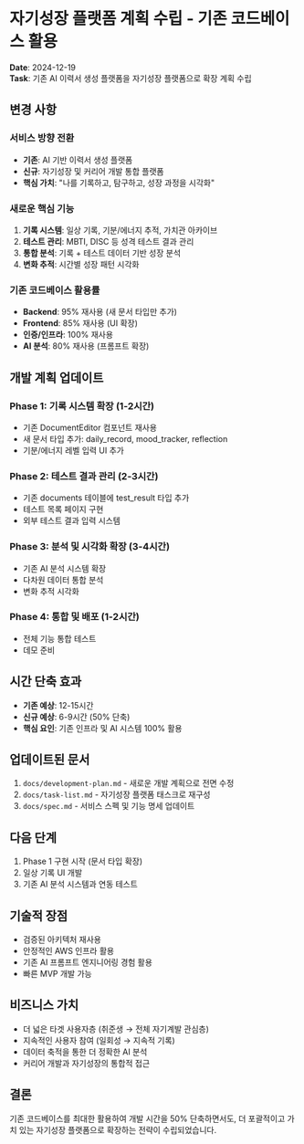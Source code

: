 # 자기성장 플랫폼 계획 수립 - 기존 코드베이스 활용

**Date**: 2024-12-19  
**Task**: 기존 AI 이력서 생성 플랫폼을 자기성장 플랫폼으로 확장 계획 수립

## 변경 사항

### 서비스 방향 전환
- **기존**: AI 기반 이력서 생성 플랫폼
- **신규**: 자기성장 및 커리어 개발 통합 플랫폼
- **핵심 가치**: "나를 기록하고, 탐구하고, 성장 과정을 시각화"

### 새로운 핵심 기능
1. **기록 시스템**: 일상 기록, 기분/에너지 추적, 가치관 아카이브
2. **테스트 관리**: MBTI, DISC 등 성격 테스트 결과 관리
3. **통합 분석**: 기록 + 테스트 데이터 기반 성장 분석
4. **변화 추적**: 시간별 성장 패턴 시각화

### 기존 코드베이스 활용률
- **Backend**: 95% 재사용 (새 문서 타입만 추가)
- **Frontend**: 85% 재사용 (UI 확장)
- **인증/인프라**: 100% 재사용
- **AI 분석**: 80% 재사용 (프롬프트 확장)

## 개발 계획 업데이트

### Phase 1: 기록 시스템 확장 (1-2시간)
- 기존 DocumentEditor 컴포넌트 재사용
- 새 문서 타입 추가: daily_record, mood_tracker, reflection
- 기분/에너지 레벨 입력 UI 추가

### Phase 2: 테스트 결과 관리 (2-3시간)
- 기존 documents 테이블에 test_result 타입 추가
- 테스트 목록 페이지 구현
- 외부 테스트 결과 입력 시스템

### Phase 3: 분석 및 시각화 확장 (3-4시간)
- 기존 AI 분석 시스템 확장
- 다차원 데이터 통합 분석
- 변화 추적 시각화

### Phase 4: 통합 및 배포 (1-2시간)
- 전체 기능 통합 테스트
- 데모 준비

## 시간 단축 효과
- **기존 예상**: 12-15시간
- **신규 예상**: 6-9시간 (50% 단축)
- **핵심 요인**: 기존 인프라 및 AI 시스템 100% 활용

## 업데이트된 문서
1. `docs/development-plan.md` - 새로운 개발 계획으로 전면 수정
2. `docs/task-list.md` - 자기성장 플랫폼 태스크로 재구성
3. `docs/spec.md` - 서비스 스펙 및 기능 명세 업데이트

## 다음 단계
1. Phase 1 구현 시작 (문서 타입 확장)
2. 일상 기록 UI 개발
3. 기존 AI 분석 시스템과 연동 테스트

## 기술적 장점
- 검증된 아키텍처 재사용
- 안정적인 AWS 인프라 활용
- 기존 AI 프롬프트 엔지니어링 경험 활용
- 빠른 MVP 개발 가능

## 비즈니스 가치
- 더 넓은 타겟 사용자층 (취준생 → 전체 자기계발 관심층)
- 지속적인 사용자 참여 (일회성 → 지속적 기록)
- 데이터 축적을 통한 더 정확한 AI 분석
- 커리어 개발과 자기성장의 통합적 접근

## 결론
기존 코드베이스를 최대한 활용하여 개발 시간을 50% 단축하면서도, 더 포괄적이고 가치 있는 자기성장 플랫폼으로 확장하는 전략이 수립되었습니다.